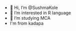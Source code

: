 - 👋 Hi, I’m @SushmaKole
- 👀 I’m interested in R language
- 🌱 I’m studying MCA
- I'm from kadapa

<!---
SushmaKole/SushmaKole is a ✨ special ✨ repository because its `README.md` (this file) appears on your GitHub profile.
You can click the Preview link to take a look at your changes.
--->
